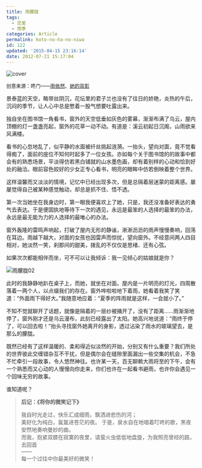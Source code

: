 ```yaml
---
title: 雨朦胧
tags:
  - 恋爱
  - 雨季
categories: Article
permalink: koto-no-ha-no-niwa
id: 122
updated: '2015-04-15 23:16:14'
date: 2012-07-21 15:17:04
---
```


![cover](https://cat.yufan.me/cats/011124vN6.jpg)

<p style="text-align: left;"><span style="font-size: small;">创意来源：咚门——<a title="雨依然" href="http://www.dearzd.com/DBlog/?p=1750" target="_blank">雨依然</a>、<a title="她的背影" href="http://www.dearzd.com/DBlog/?p=1742" target="_blank">她的背影</a>

景泰蓝的天空，略带丝阴沉，花坛里的君子兰也没有了往日的娇艳，炎热的午后，沉闷的季节，让人心中总是憋着一股气想要吐露出来。

独自坐在图书馆一角看书，窗外的天空低垂如灰色的雾幕，渐渐布满了乌云，屋内顶棚的灯一盏盏亮起，窗外的花草一动不动。有道是：溪云初起日沉阁，山雨欲来风满楼。

<!--more-->

看书的心忽地乱了，似平静的水面被纤丝挑起涟漪。一抬头，望向对面，竟不觉看得痴了，面前的座位不知何时起多了一位女孩。亦如每个关于图书馆的的故事中都会有的熟悉场景，平淡得仿若黑白铺就的山水墨色画，却有着别样的心动和恰到好处的融洽。眼前容色姣好的少女正专心看书，明亮的眼眸中仿若倒映着整个世界。

这样温馨而又淡淡的情境，记忆中已经出现多次，但是总隔着层迷蒙的距离感。屡屡觉得自己被某种感觉触动，却总是抓不住、悟不透。

第一次当她坐在我身边时，第一眼我便喜欢上了她，只是，我还没准备好表达的勇气去表达。于是便固执地等待下一次的遇见，永远是最笨的人选择的最笨的办法，永远是最无能为力的人选择的最唯心的办法。

窗外轰隆的雷鸣声响起，打破了屋内无形的静谧，淅淅沥沥的雨声慢慢奏响，回荡在耳边。雨越下越大，对面的女孩也因雷声而惊扰，望向窗外。不经意间两人四目相对，她淡然一笑，刹那间的甜美，拨乱的不仅仅是思绪、还有心弦。

如果次次都能相伴而坐，可不可以让我倾诉：我一见倾心的姑娘就是你？

![雨朦胧02](https://cat.yufan.me/cats/011124EKu.jpg)

此时的我静静地趴在桌子上，而她，就坐在对面。屋内是一片明亮的灯光，四周散落着一两个人，以点缀我们的存在。窗外哗啦啦地下着雨，她看着我笑了笑道：“外面雨下得好大。”我随意地应着：“夏季的阵雨就是这样，一会就小了。”

不知不觉就聊开了话题，就像是隔着的一层纱被捅开了，没有了距离……雨渐渐地停了，窗外刚才还是乌云漫布，此刻已经露出了太阳。她高兴地说道：“雨终于停了，可以回去啦！”抬头寻找窗外她离开的身影，透过沾染了雨水的玻璃望去，是那么的朦胧。

既然已经有了这样温暖的、柔和得近似淡然的开始，分别又有什么重要？我们所处的世界彼此交缠错杂互不干扰，但是偶尔会在缝隙里面漏出一些交集的机会，不急不忙牵引一段故事，令人悠然神往。也许某一天，百无聊赖大雨将至的下午，会有一个熟悉而又心动的人慢慢向你走来，你们也许在一起看书避雨，也许你会遇见一个回味无穷的故事。

谁知道呢？

>**后记：《将你的微笑记下》**
>
>我自时光走过，快乐汇成细雨，飘洒进悲伤的河；  
>美好化为纯白，氤氲进苍茫的夜。
>于是，泉水自在地唱着叮咚的歌，黑夜安然地奏响曼妙的曲。  
>而我，抱紧双膝在寂寞的夜里，请萤火虫低低地盘旋，为我照亮曾经的路，去回首  
>——  
>每一个过往中你最美好的微笑！
